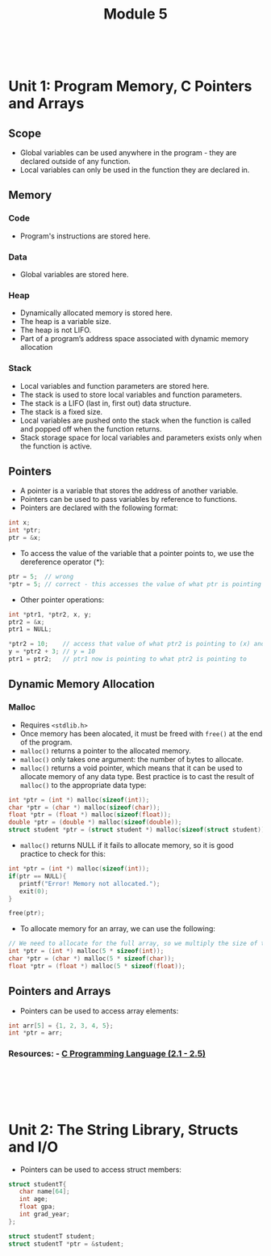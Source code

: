 <div align="center">
  <h1>Module 5</h1>
  <br><br><br>
</div>      

# Unit 1: Program Memory, C Pointers and Arrays

## Scope
- Global variables can be used anywhere in the program - they are declared outside of any function.
- Local variables can only be used in the function they are declared in.

## Memory

### Code
- Program's instructions are stored here.

### Data
- Global variables are stored here.

### Heap
- Dynamically allocated memory is stored here.
- The heap is a variable size.
- The heap is not LIFO.
- Part of a program’s address space associated with dynamic memory allocation

### Stack
- Local variables and function parameters are stored here.
- The stack is used to store local variables and function parameters.
- The stack is a LIFO (last in, first out) data structure.
- The stack is a fixed size.
- Local variables are pushed onto the stack when the function is called and popped off when the function returns.
- Stack storage space for local variables and parameters exists only when the function is active.

## Pointers

- A pointer is a variable that stores the address of another variable.
- Pointers can be used to pass variables by reference to functions.
- Pointers are declared with the following format:
```c
int x;
int *ptr; 
ptr = &x;
```
- To access the value of the variable that a pointer points to, we use the dereference operator (*):
```c
ptr = 5;  // wrong
*ptr = 5; // correct - this accesses the value of what ptr is pointing to and sets it to 5
```
- Other pointer operations:
```c
int *ptr1, *ptr2, x, y;
ptr2 = &x;
ptr1 = NULL;

*ptr2 = 10;    // access that value of what ptr2 is pointing to (x) and set it to 10
y = *ptr2 + 3; // y = 10
ptr1 = ptr2;   // ptr1 now is pointing to what ptr2 is pointing to
```


## Dynamic Memory Allocation

### Malloc
- Requires `<stdlib.h>`
- Once memory has been alocated, it must be freed with `free()` at the end of the program.
- `malloc()` returns a pointer to the allocated memory.
- `malloc()` only takes one argument: the number of bytes to allocate.
- `malloc()` returns a void pointer, which means that it can be used to allocate memory of any data type. Best practice is to cast the result of `malloc()` to the appropriate data type:
```c
int *ptr = (int *) malloc(sizeof(int));
char *ptr = (char *) malloc(sizeof(char));
float *ptr = (float *) malloc(sizeof(float));
double *ptr = (double *) malloc(sizeof(double));
struct student *ptr = (struct student *) malloc(sizeof(struct student)); // Remember this!
```
- `malloc()` returns NULL if it fails to allocate memory, so it is good practice to check for this:
```c
int *ptr = (int *) malloc(sizeof(int));
if(ptr == NULL){
   printf("Error! Memory not allocated.");
   exit(0);
}

free(ptr);
```
- To allocate memory for an array, we can use the following:
```c
// We need to allocate for the full array, so we multiply the size of the data type by the number of elements in the array.
int *ptr = (int *) malloc(5 * sizeof(int));
char *ptr = (char *) malloc(5 * sizeof(char));
float *ptr = (float *) malloc(5 * sizeof(float));
```

## Pointers and Arrays

- Pointers can be used to access array elements:
```c
int arr[5] = {1, 2, 3, 4, 5};
int *ptr = arr;
```

### Resources: - [C Programming Language (2.1 - 2.5)](https://diveintosystems.org/book/C2-C_depth/scope_memory.html)


<div><br><br><br><br></div> <!-- spacer -->


# Unit 2: The String Library, Structs and I/O

- Pointers can be used to access struct members:
```c
struct studentT{
   char name[64];
   int age;
   float gpa;
   int grad_year;
};

struct studentT student;
struct studentT *ptr = &student;
```